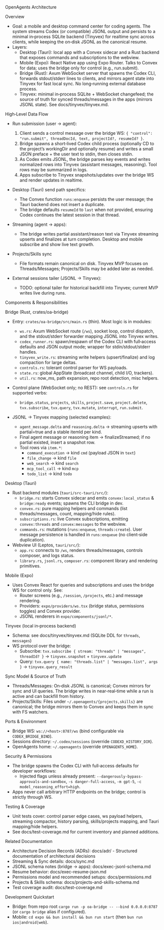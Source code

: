 OpenAgents Architecture

Overview
- Goal: a mobile and desktop command center for coding agents. The system streams Codex (or compatible) JSONL output and persists to a minimal in‑process SQLite backend (Tinyvex) for realtime sync across clients, while keeping the on‑disk JSONL as the canonical resume.
- Layers:
  - Desktop (Tauri): local app with a Convex sidecar and a Rust backend that exposes commands and subscriptions to the webview.
  - Mobile (Expo): React Native app using Expo Router. Talks to Convex for data; uses the bridge only for control (e.g., run.submit).
  - Bridge (Rust): Axum WebSocket server that spawns the Codex CLI, forwards stdout/stderr lines to clients, and mirrors agent state into Tinyvex for fast local sync. No long‑running external database process.
  - Tinyvex: minimal in‑process SQLite + WebSocket changefeed; the source of truth for synced threads/messages in the apps (mirrors JSONL state). See docs/tinyvex/tinyvex.md.

High‑Level Data Flow
- Run submission (user → agent):
  1) Client sends a control message over the bridge WS: `{ "control": "run.submit", threadDocId, text, projectId?, resumeId? }`.
  2) Bridge spawns a short‑lived Codex child process (optionally CD to the project’s workingDir and optionally resume) and writes a small JSON preface + the user text to stdin, then closes stdin.
  3) As Codex emits JSONL, the bridge parses key events and writes normalized rows into Tinyvex (assistant messages, reasoning). Tool rows may be summarized in logs.
  4) Apps subscribe to Tinyvex snapshots/updates over the bridge WS and render updates in realtime.

- Desktop (Tauri) send path specifics:
  - The Convex function `runs:enqueue` persists the user message; the Tauri backend does not insert a duplicate.
  - The bridge defaults `resumeId` to `last` when not provided, ensuring Codex continues the latest session in that thread.

- Streaming (agent → apps):
  - The bridge writes partial assistant/reason text via Tinyvex streaming upserts and finalizes at turn completion. Desktop and mobile subscribe and show live text growth.

- Projects/Skills sync
  - File formats remain canonical on disk. Tinyvex MVP focuses on Threads/Messages; Projects/Skills may be added later as needed.

- External sessions tailer (JSONL → Tinyvex):
  - TODO: optional tailer for historical backfill into Tinyvex; current MVP writes live during runs.

Components & Responsibilities

Bridge (Rust, crates/oa-bridge)
- Entry: `crates/oa-bridge/src/main.rs` (thin). Most logic is in modules:
  - `ws.rs`: Axum WebSocket route (`/ws`), socket loop, control dispatch, and the stdout/stderr forwarder mapping JSONL into Tinyvex writes.
  - `codex_runner.rs`: spawn/respawn of the Codex CLI with full‑access defaults and JSON output mode; wrapper for stdin/stdout/stderr handles.
  - `tinyvex_write.rs`: streaming write helpers (upsert/finalize) and log compaction for large deltas.
  - `controls.rs`: tolerant control parser for WS payloads.
  - `state.rs`: global AppState (broadcast channel, child I/O, trackers).
  - `util.rs`: now_ms, path expansion, repo root detection, misc helpers.

- Control plane (WebSocket only; no REST): see `controls.rs` for supported verbs:
  - `bridge.status`, `projects`, `skills`, `project.save`, `project.delete`, `tvx.subscribe`, `tvx.query`, `tvx.mutate`, `interrupt`, `run.submit`.

- JSONL → Tinyvex mapping (selected examples):
  - `agent_message.delta` and `reasoning.delta` → streaming upserts with partial=true and a stable itemId per kind.
  - Final agent message or reasoning item → finalizeStreamed; if no partial existed, insert a snapshot row.
  - Tool rows via `item.*`:
    - `command_execution` → kind `cmd` (payload JSON in `text`)
    - `file_change` → kind `file`
    - `web_search` → kind `search`
    - `mcp_tool_call` → kind `mcp`
    - `todo_list` → kind `todo`

Desktop (Tauri)
- Rust backend modules (`tauri/src-tauri/src/`):
  - `bridge.rs`: starts Convex sidecar and emits `convex:local_status` & `bridge:ready` events; spawns the CLI bridge in dev.
  - `convex.rs`: pure mapping helpers and commands (list threads/messages, count, mapping/hide rules).
  - `subscriptions.rs`: live Convex subscriptions, emitting `convex:threads` and `convex:messages` to the webview.
  - `commands.rs`: mutations (`runs:enqueue`, `threads:create`). User message persistence is handled in `runs:enqueue` (no client‑side duplication).
- Webview UI (Leptos, `tauri/src/`):
  - `app.rs`: connects to `/ws`, renders threads/messages, controls composer, and logs status.
  - `library.rs`, `jsonl.rs`, `composer.rs`: component library and rendering primitives.

Mobile (Expo)
- Uses Convex React for queries and subscriptions and uses the bridge WS for control only. See:
  - Router screens (e.g., `/session`, `/projects`, etc.) and message rendering.
  - Providers: `expo/providers/ws.tsx` (bridge status, permissions toggles) and Convex provider.
  - JSONL renderers in `expo/components/jsonl/*`.

Tinyvex (local in‑process backend)
- Schema: see docs/tinyvex/tinyvex.md (SQLite DDL for `threads`, `messages`)
- WS protocol over the bridge:
  - Subscribe: `tvx.subscribe { stream: "threads" | "messages", threadId? }` → `tinyvex.snapshot` + `tinyvex.update`
  - Query: `tvx.query { name: "threads.list" | "messages.list", args }` → `tinyvex.query_result`

Sync Model & Source of Truth
- Threads/Messages: On‑disk JSONL is canonical; Convex mirrors for sync and UI queries. The bridge writes in near‑real‑time while a run is active and can backfill from history.
- Projects/Skills: Files under `~/.openagents/{projects,skills}` are canonical; the bridge mirrors them to Convex and keeps them in sync with FS watchers.

Ports & Environment
- Bridge WS: `ws://<host>:8787/ws` (bind configurable via `CODEX_BRIDGE_BIND`).
- Sessions directory: `~/.codex/sessions` (override `CODEXD_HISTORY_DIR`).
- OpenAgents home: `~/.openagents` (override `OPENAGENTS_HOME`).

Security & Permissions
- The bridge spawns the Codex CLI with full‑access defaults for developer workflows:
  - Injected flags unless already present: `--dangerously-bypass-approvals-and-sandbox`, `-s danger-full-access`, `-m gpt-5`, `-c model_reasoning_effort=high`.
- Apps never call arbitrary HTTP endpoints on the bridge; control is strictly through WS.

Testing & Coverage
- Unit tests cover: control parser edge cases, ws payload helpers, streaming compactor, history parsing, skills/projects mapping, and Tauri mapping/hide helpers.
- See docs/test-coverage.md for current inventory and planned additions.

Related Documentation
- Architecture Decision Records (ADRs): docs/adr/ - Structured documentation of architectural decisions
- Streaming & Sync details: docs/sync.md
- JSONL schema notes (bridge → apps): docs/exec-jsonl-schema.md
- Resume behavior: docs/exec-resume-json.md
- Permissions model and recommended setups: docs/permissions.md
- Projects & Skills schema: docs/projects-and-skills-schema.md
- Test coverage audit: docs/test-coverage.md

Development Quickstart
- Bridge: from repo root `cargo run -p oa-bridge -- --bind 0.0.0.0:8787` (or `cargo bridge` alias if configured).
- Mobile: `cd expo && bun install && bun run start` (then `bun run ios|android|web`).
